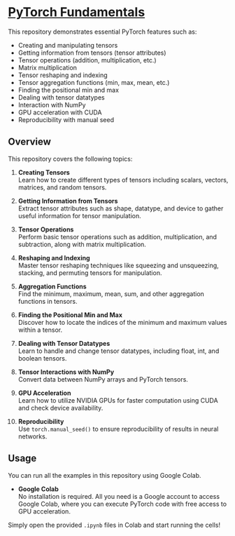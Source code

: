 # [PyTorch Fundamentals](Your-Repository-Link-Here)

This repository demonstrates essential PyTorch features such as:

- Creating and manipulating tensors
- Getting information from tensors (tensor attributes)
- Tensor operations (addition, multiplication, etc.)
- Matrix multiplication
- Tensor reshaping and indexing
- Tensor aggregation functions (min, max, mean, etc.)
- Finding the positional min and max
- Dealing with tensor datatypes
- Interaction with NumPy
- GPU acceleration with CUDA
- Reproducibility with manual seed

## Overview

This repository covers the following topics:

1. **Creating Tensors**  
   Learn how to create different types of tensors including scalars, vectors, matrices, and random tensors.

2. **Getting Information from Tensors**  
   Extract tensor attributes such as shape, datatype, and device to gather useful information for tensor manipulation.

3. **Tensor Operations**  
   Perform basic tensor operations such as addition, multiplication, and subtraction, along with matrix multiplication.

4. **Reshaping and Indexing**  
   Master tensor reshaping techniques like squeezing and unsqueezing, stacking, and permuting tensors for manipulation.

5. **Aggregation Functions**  
   Find the minimum, maximum, mean, sum, and other aggregation functions in tensors.

6. **Finding the Positional Min and Max**  
   Discover how to locate the indices of the minimum and maximum values within a tensor.

7. **Dealing with Tensor Datatypes**  
   Learn to handle and change tensor datatypes, including float, int, and boolean tensors.

8. **Tensor Interactions with NumPy**  
   Convert data between NumPy arrays and PyTorch tensors.

9. **GPU Acceleration**  
   Learn how to utilize NVIDIA GPUs for faster computation using CUDA and check device availability.

10. **Reproducibility**  
   Use `torch.manual_seed()` to ensure reproducibility of results in neural networks.

## Usage

You can run all the examples in this repository using Google Colab.

- **Google Colab**  
  No installation is required. All you need is a Google account to access Google Colab, where you can execute PyTorch code with free access to GPU acceleration.

Simply open the provided `.ipynb` files in Colab and start running the cells!

